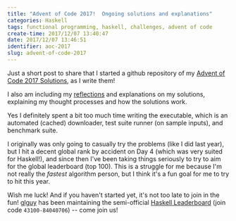 ```yaml
---
title: "Advent of Code 2017!  Ongoing solutions and explanations"
categories: Haskell
tags: functional programming, haskell, challenges, advent of code
create-time: 2017/12/07 13:40:47
date: 2017/12/07 13:46:51
identifier: aoc-2017
slug: advent-of-code-2017
---
```


Just a short post to share that I started a github repository of my [Advent of
Code 2017 Solutions][gh], as I write them!

I also am including my [reflections][refl] and explanations on my solutions,
explaining my thought processes and how the solutions work.

[gh]: https://github.com/mstksg/advent-of-code-2017
[refl]: https://github.com/mstksg/advent-of-code-2017/blob/master/reflections.md

Yes I definitely spent a bit too much time writing the executable, which is an
automated (cached) downloader, test suite runner (on sample inputs), and
benchmark suite.

I originally was only going to casually try the problems (like I did last
year), but I hit a decent global rank by accident on Day 4 (which was very
suited for Haskell!), and since then I've been taking things seriously to try
to aim for the global leaderboard (top 100).  This is a struggle for me because
I'm not really the *fastest* algorithm person, but I think it's a fun goal for
me to try to hit this year.

Wish me luck!  And if you haven't started yet, it's not too late to join in the
fun!  [glguy][] has been maintaining the semi-official [Haskell
Leaderboard][lb] (join code `43100-84040706`) -- come join us!

[glguy]: https://twitter.com/glguy
[lb]: adventofcode.com/2017/leaderboard/private
